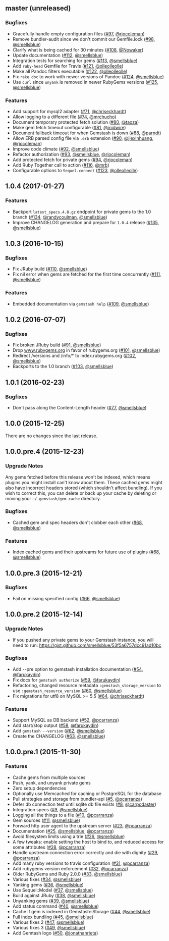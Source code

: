 ## master (unreleased)

### Bugfixes

  - Gracefully handle empty configuration files ([#97](https://github.com/bundler/gemstash/pull/97), [@rjocoleman](https://github.com/rjocoleman))
  - Remove bundler-audit since we don't commit our Gemfile.lock ([#98](https://github.com/bundler/gemstash/pull/98), [@smellsblue](https://github.com/smellsblue))
  - Clarify what is being cached for 30 minutes ([#108](https://github.com/bundler/gemstash/pull/108), [@Nowaker](https://github.com/Nowaker))
  - Update documentation ([#112](https://github.com/bundler/gemstash/pull/112), [@smellsblue](https://github.com/smellsblue))
  - Integration tests for searching for gems ([#113](https://github.com/bundler/gemstash/pull/113), [@smellsblue](https://github.com/smellsblue))
  - Add `ruby-head` Gemfile for Travis ([#121](https://github.com/bundler/gemstash/pull/121), [@olleolleolle](https://github.com/olleolleolle))
  - Make all Pandoc filters executable ([#122](https://github.com/bundler/gemstash/pull/122), [@olleolleolle](https://github.com/olleolleolle))
  - Fix `rake doc` to work with newer versions of Pandoc ([#124](https://github.com/bundler/gemstash/pull/124), [@smellsblue](https://github.com/smellsblue))
  - Use `curl` since `unyank` is removed in newer RubyGems versions ([#125](https://github.com/bundler/gemstash/pull/125), [@smellsblue](https://github.com/smellsblue))

### Features

  - Add support for mysql2 adapter ([#71](https://github.com/bundler/gemstash/pull/71), [@chriseckhardt](https://github.com/chriseckhardt))
  - Allow logging to a different file ([#74](https://github.com/bundler/gemstash/pull/74), [@mrchucho](https://github.com/mrchucho))
  - Document temporary protected fetch solution ([#80](https://github.com/bundler/gemstash/pull/80), [@taoza](https://github.com/taoza))
  - Make gem fetch timeout configurable ([#81](https://github.com/bundler/gemstash/pull/81), [@midwire](https://github.com/midwire))
  - Document fallback timeout for when Gemstash is down ([#88](https://github.com/bundler/gemstash/pull/88), [@parndt](https://github.com/parndt))
  - Allow ERB parsed config file via `.erb` extension ([#90](https://github.com/bundler/gemstash/pull/90), [@jiexinhuang](https://github.com/jiexinhuang), [@rjocoleman](https://github.com/rjocoleman))
  - Improve code climate ([#92](https://github.com/bundler/gemstash/pull/92), [@smellsblue](https://github.com/smellsblue))
  - Refactor authorization ([#93](https://github.com/bundler/gemstash/pull/93), [@smellsblue](https://github.com/smellsblue), [@rjocoleman](https://github.com/rjocoleman))
  - Add protected fetch for private gems ([#94](https://github.com/bundler/gemstash/pull/94), [@rjocoleman](https://github.com/rjocoleman))
  - Add Ruby Together call to action ([#116](https://github.com/bundler/gemstash/pull/116), [@mrb](https://github.com/mrb))
  - Configurable options to `Sequel.connect` ([#123](https://github.com/bundler/gemstash/pull/123), [@olleolleolle](https://github.com/olleolleolle))

## 1.0.4 (2017-01-27)

### Features

  - Backport `latest_specs.4.8.gz` endpoint for private gems to the 1.0 branch ([#134](https://github.com/bundler/gemstash/pull/134), [@randycoulman](https://github.com/randycoulman), [@smellsblue](https://github.com/smellsblue))
  - Improve CHANGELOG generation and prepare for `1.0.4` release ([#135](https://github.com/bundler/gemstash/pull/135), [@smellsblue](https://github.com/smellsblue))

## 1.0.3 (2016-10-15)

### Bugfixes

  - Fix JRuby build ([#110](https://github.com/bundler/gemstash/pull/110), [@smellsblue](https://github.com/smellsblue))
  - Fix nil error when gems are fetched for the first time concurrently ([#111](https://github.com/bundler/gemstash/pull/111), [@smellsblue](https://github.com/smellsblue))

### Features

  - Embedded documentation via `gemstash help` ([#109](https://github.com/bundler/gemstash/pull/109), [@smellsblue](https://github.com/smellsblue))

## 1.0.2 (2016-07-07)

### Bugfixes

  - Fix broken JRuby build ([#91](https://github.com/bundler/gemstash/pull/91), [@smellsblue](https://github.com/smellsblue))
  - Drop www.rubygems.org in favor of rubygems.org ([#101](https://github.com/bundler/gemstash/pull/101), [@smellsblue](https://github.com/smellsblue))
  - Redirect /versions and /info/* to index.rubygems.org ([#102](https://github.com/bundler/gemstash/pull/102), [@smellsblue](https://github.com/smellsblue))
  - Backports to the 1.0 branch ([#103](https://github.com/bundler/gemstash/pull/103), [@smellsblue](https://github.com/smellsblue))

## 1.0.1 (2016-02-23)

### Bugfixes

  - Don't pass along the Content-Length header ([#77](https://github.com/bundler/gemstash/pull/77), [@smellsblue](https://github.com/smellsblue))

## 1.0.0 (2015-12-25)

  There are no changes since the last release.

## 1.0.0.pre.4 (2015-12-23)

### Upgrade Notes

  Any gems fetched before this release won't be indexed, which means plugins you
  might install can't know about them. These cached gems might also have
  incorrect headers stored (which shouldn't affect bundling). If you wish to
  correct this, you can delete or back up your cache by deleting or moving your
  `~/.gemstash/gem_cache` directory.

### Bugfixes

  - Cached gem and spec headers don't clobber each other ([#68](https://github.com/bundler/gemstash/pull/68), [@smellsblue](https://github.com/smellsblue))

### Features

  - Index cached gems and their upstreams for future use of plugins ([#68](https://github.com/bundler/gemstash/pull/68), [@smellsblue](https://github.com/smellsblue))

## 1.0.0.pre.3 (2015-12-21)

### Bugfixes

  - Fail on missing specified config ([#66](https://github.com/bundler/gemstash/pull/66), [@smellsblue](https://github.com/smellsblue))

## 1.0.0.pre.2 (2015-12-14)

### Upgrade Notes

  - If you pushed any private gems to your Gemstash instance, you will need to run: https://gist.github.com/smellsblue/53f5a6757dcc91ad10bc

### Bugfixes

  - Add --pre option to gemstash installation documentation ([#54](https://github.com/bundler/gemstash/pull/54), [@farukaydin](https://github.com/farukaydin))
  - Fix docs for `gemstash authorize` ([#59](https://github.com/bundler/gemstash/pull/59), [@farukaydin](https://github.com/farukaydin))
  - Refactoring, changed resource metadata `:gemstash_storage_version` to use `:gemstash_resource_version` ([#60](https://github.com/bundler/gemstash/pull/60), [@smellsblue](https://github.com/smellsblue))
  - Fix migrations for utf8 on MySQL >= 5.5 ([#64](https://github.com/bundler/gemstash/pull/64), [@chriseckhardt](https://github.com/chriseckhardt))

### Features

  - Support MySQL as DB backend ([#52](https://github.com/bundler/gemstash/pull/52), [@pcarranza](https://github.com/pcarranza))
  - Add start/stop output ([#58](https://github.com/bundler/gemstash/pull/58), [@farukaydin](https://github.com/farukaydin))
  - Add `gemstash --version` ([#62](https://github.com/bundler/gemstash/pull/62), [@smellsblue](https://github.com/smellsblue))
  - Create the CHANGELOG ([#63](https://github.com/bundler/gemstash/pull/63), [@smellsblue](https://github.com/smellsblue))

## 1.0.0.pre.1 (2015-11-30)

### Features

  - Cache gems from multiple sources
  - Push, yank, and unyank private gems
  - Zero setup dependencies
  - Optionally use Memcached for caching or PostgreSQL for the database
  - Pull strategies and storage from bundler-api ([#5](https://github.com/bundler/gemstash/pull/5), [@pcarranza](https://github.com/pcarranza))
  - Defer db connection test until sqlite db file exists ([#8](https://github.com/bundler/gemstash/pull/8), [@carpodaster](https://github.com/carpodaster))
  - Integration specs ([#9](https://github.com/bundler/gemstash/pull/9), [@smellsblue](https://github.com/smellsblue))
  - Logging all the things to a file ([#10](https://github.com/bundler/gemstash/pull/10), [@pcarranza](https://github.com/pcarranza))
  - Gem sources ([#11](https://github.com/bundler/gemstash/pull/11), [@smellsblue](https://github.com/smellsblue))
  - Forward http user agent to the upstream server ([#23](https://github.com/bundler/gemstash/pull/23), [@pcarranza](https://github.com/pcarranza))
  - Documentation ([#25](https://github.com/bundler/gemstash/pull/25), [@smellsblue](https://github.com/smellsblue), [@pcarranza](https://github.com/pcarranza))
  - Avoid filesystem limits using a trie ([#26](https://github.com/bundler/gemstash/pull/26), [@smellsblue](https://github.com/smellsblue))
  - A few tweaks: enable setting the host to bind to, and reduced access for some attributes ([#28](https://github.com/bundler/gemstash/pull/28), [@pcarranza](https://github.com/pcarranza))
  - Handle upstream connection error correctly and die with dignity ([#29](https://github.com/bundler/gemstash/pull/29), [@pcarranza](https://github.com/pcarranza))
  - Add many ruby versions to travis configuration ([#31](https://github.com/bundler/gemstash/pull/31), [@pcarranza](https://github.com/pcarranza))
  - Add rubygems version enforcement ([#32](https://github.com/bundler/gemstash/pull/32), [@pcarranza](https://github.com/pcarranza))
  - Older RubyGems and Ruby 2.0.0 ([#33](https://github.com/bundler/gemstash/pull/33), [@smellsblue](https://github.com/smellsblue))
  - Various fixes ([#34](https://github.com/bundler/gemstash/pull/34), [@smellsblue](https://github.com/smellsblue))
  - Yanking gems ([#36](https://github.com/bundler/gemstash/pull/36), [@smellsblue](https://github.com/smellsblue))
  - Use Sequel::Model ([#37](https://github.com/bundler/gemstash/pull/37), [@smellsblue](https://github.com/smellsblue))
  - Build against JRuby ([#38](https://github.com/bundler/gemstash/pull/38), [@smellsblue](https://github.com/smellsblue))
  - Unyanking gems ([#39](https://github.com/bundler/gemstash/pull/39), [@smellsblue](https://github.com/smellsblue))
  - Add status command ([#40](https://github.com/bundler/gemstash/pull/40), [@smellsblue](https://github.com/smellsblue))
  - Cache if gem is indexed in Gemstash::Storage ([#44](https://github.com/bundler/gemstash/pull/44), [@smellsblue](https://github.com/smellsblue))
  - Full index bundling ([#45](https://github.com/bundler/gemstash/pull/45), [@smellsblue](https://github.com/smellsblue))
  - Various fixes 2 ([#47](https://github.com/bundler/gemstash/pull/47), [@smellsblue](https://github.com/smellsblue))
  - Various fixes 3 ([#49](https://github.com/bundler/gemstash/pull/49), [@smellsblue](https://github.com/smellsblue))
  - Add Gemtash logo ([#50](https://github.com/bundler/gemstash/pull/50), [@jonathanrieta](https://github.com/jonathanrieta))
